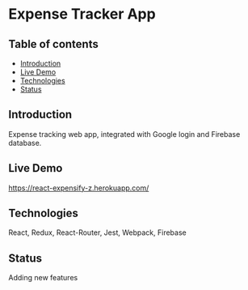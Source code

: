 # Expense Tracker App

## Table of contents
* [Introduction](#introduction)
* [Live Demo](#demo)
* [Technologies](#technologies)
* [Status](#status)


## Introduction
Expense tracking web app, integrated with Google login and Firebase database. 

## Live Demo

https://react-expensify-z.herokuapp.com/


## Technologies
React, Redux, React-Router, Jest, Webpack, Firebase

## Status
Adding new features